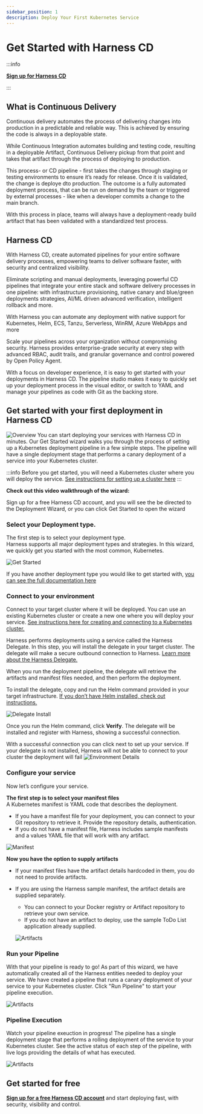 ```yaml
---
sidebar_position: 1
description: Deploy Your First Kubernetes Service
---
```


# Get Started with Harness CD 
<ctabanner
  buttonText="Sign Up"
  title="Deliver software faster"
  tagline="Sign up today to get started for free!"
  link="https://app.harness.io/auth/#/signup/?module=cd"
  closable={true}
/>

:::info

[**Sign up for Harness CD**
](https://app.harness.io/auth/#/signup/?module=cd)

:::



## What is Continuous Delivery

Continuous delivery automates the process of delivering changes into production in a predictable and reliable way.  This is achieved by ensuring the code is always in a deployable state.
  
While Continuous Integration automates building and testing code, resulting in a deployable Artifact, Continuous Delivery pickup from that point and takes that artifact through the process of deploying to production.  

This process- or CD pipeline - first takes the changes through staging or testing environments to ensure it’s ready for release.  Once it is validated, the change is deploye dto production. The outcome is a fully automated deployment process, that can be run on demand by the team or triggered by external processes - like when a developer commits a change to the main branch.   

With this process in place, teams will always have a deployment-ready build artifact that has been validated with a standardized test process. 

## Harness CD

With Harness CD, create automated pipelines for your entire software delivery processes, empowering teams to deliver software faster, with security and centralized visibility.

Eliminate scripting and manual deployments, leveraging powerful CD pipelines that integrate your entire stack and software delivery processes in one pipeline:  with infrastructure provisioning, native canary and blue/green deployments strategies, AI/ML driven advanced verification, intelligent rollback and more.

With Harness you can automate any deployment with native support for Kubernetes, Helm, ECS, Tanzu, Serverless, WinRM, Azure WebApps and more

Scale your pipelines across your organization without compromising security.  Harness provides enterprise-grade security at every step with advanced RBAC, audit trails, and granular governance and control powered by Open Policy Agent.

With a focus on developer experience, it is easy to get started with your deployments in Harness CD.   The pipeline studio makes it easy to quickly set up your deployment process in the visual editor, or switch to YAML and manage your pipelines as code with Git as the backing store.

## Get started with your first deployment in Harness CD
![Overview](static/first-deployment/GetStarted.png)
You can start deploying your services with Harness CD in minutes.  Our Get Started wizard walks you through the process of setting up a Kubernetes deployment pipeline in a few simple steps.   The pipeline will have a single deployment stage that performs a canary deployment of a service into your Kubernetes cluster.

:::info
Before you get started, you will need a Kubernetes cluster where you will deploy the service.  [See instructions for setting up a cluster here](https://developer.harness.io/docs/plg/cd-getting-started-env/)
:::


**Check out this video walkthrough of the wizard:**
<docvideo src="https://www.youtube.com/watch?v=vybcppS6MCw" />


Sign up for a free Harness CD account, and you will see the be directed to the Deployment Wizard, or you can click Get Started to open the wizard

### Select your Deployment type.  
The first step is to select your deployment type.  
Harness supports all major deployment types and strategies.   In this wizard, we quickly get you started with the most common, Kubernetes.  

![Get Started](static/first-deployment/DeploymentType.png)

If you have another deployment type you would like to get started with, [you can see the full documentation here](https://developer.harness.io/docs/category/cd-tutorials)

### Connect to your environment
Connect to your target cluster where it will be deployed.  You can use an existing Kubernetes cluster or create a new one where you will deploy your service.  [See instructions here for creating and connecting to a Kubernetes cluster.](https://developer.harness.io/docs/plg/cd-getting-started-env/)

Harness performs deployments using a service called the Harness Delegate.  In this step, you will install the delegate in your target cluster.  The delegate will make a secure outbound connection to Harness.  [Learn more about the Harness Delegate.](https://developer.harness.io/docs/platform/Delegates/get-started-with-delegates/delegates-overview)

When you run the deployment pipeline, the delegate will retrieve the artifacts and manifest files needed, and then perform the deployment.

To install the delegate, copy and run the Helm command provided in your target infrastructure.  [If you don’t have Helm installed, check out instructions.](https://v3.helm.sh/docs/intro/install/)  

![Delegate Install](static/first-deployment/DelegateInstall.png)

Once you run the Helm command, click **Verify**.  The delegate will be installed and register with Harness, showing a successful connection.

With a successful connection you can click next to set up your service.  If your delegate is not installed, Harness will not be able to connect to your cluster the deployment will fail
![Environment Details](static/first-deployment/EnvironmentDetailsandVerification.png)

### Configure your service
Now let’s configure your service.  

**The first step is to select your manifest files**  
A Kubernetes manifest is YAML code that describes the deployment.  

* If you have a manifest file for your deployment, you can connect to your Git repository to retrieve it.   Provide the repository details, authentication.
* If you do not have a manifest file, Harness includes sample manifests and a values YAML file that will work with any artifact.

![Manifest](static/first-deployment/ServiceConfig1.png)


**Now you have the option to supply artifacts**

* If your manifest files have the artifact details hardcoded in them, you do not need to provide artifacts. 

* If you are using the Harness sample manifest, the artifact details are supplied separately.  
	* You can connect to your Docker registry or Artifact repository to retrieve your own service.  
	* If you do not have an artifact to deploy, use the sample ToDo  List application already supplied.

	![Artifacts](static/first-deployment/ServiceConfig2-artifact.png)


### Run your Pipeline
With that your pipeline is ready to go!  As part of this wizard, we have automatically created all of the Harness entities needed to deploy your service.   We have created a pipeline that runs a canary deployment of your service to your Kubernetes cluster.  Click "Run Pipeline" to start your pipeline execution.

![Artifacts](static/first-deployment/Wizardcomplete.png)

### **Pipeline Execution**

Watch your pipeline exeuction in progress!  The pipeline has a single deployment stage that performs a rolling deployment of the service to your Kubernetes cluster.  See the active status of each step of the pipeline, with live logs providing the details of what has executed.

![Artifacts](static/first-deployment/deployPipeline.png)

## Get started for free

[**Sign up for a free Harness CD account**](https://app.harness.io/auth/#/signup/?module=cd) and start deploying fast, with security, visibility and control.
